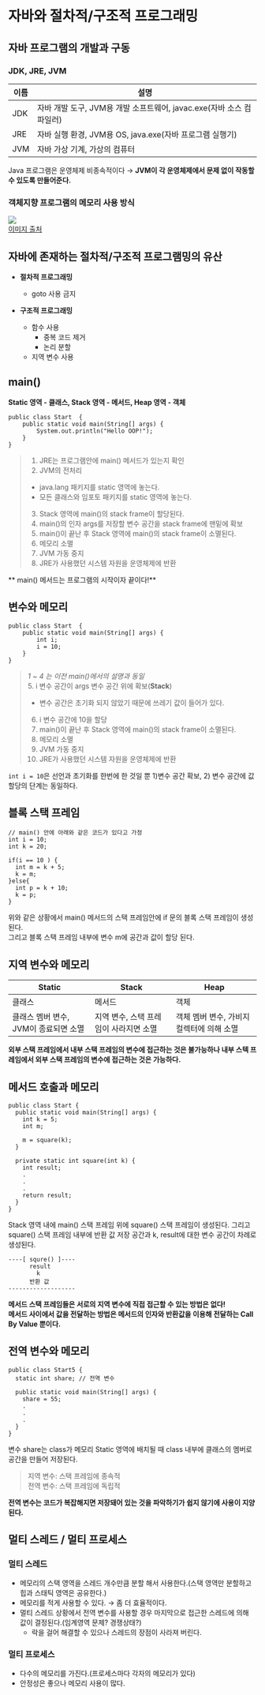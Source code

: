 # 자바와 절차적/구조적 프로그래밍

## 자바 프로그램의 개발과 구동 

### JDK, JRE, JVM
| 이름  | 설명                                            |
|-----|-----------------------------------------------|
| JDK | 자바 개발 도구, JVM용 개발 소프트웨어, javac.exe(자바 소스 컴파일러) |
| JRE | 자바 실행 환경, JVM용 OS, java.exe(자바 프로그램 실행기)      |
| JVM | 자바 가상 기계, 가상의 컴퓨터                             |

Java 프로그램은 운영체제 비종속적이다 → **JVM이 각 운영체제에서 문제 없이 작동할 수 있도록 만들어준다.**

### 객체지향 프로그램의 메모리 사용 방식  
![](https://img1.daumcdn.net/thumb/R1280x0/?scode=mtistory2&fname=http%3A%2F%2Fcfile23.uf.tistory.com%2Fimage%2F9988E33359A771AB09B623)   
[이미지 출처](https://lktprogrammer.tistory.com/1)

## 자바에 존재하는 절차적/구조적 프로그램밍의 유산
* **절차적 프로그래밍**   
  * goto 사용 금지

* **구조적 프로그래밍**   
  * 함수 사용
    * 중복 코드 제거
    * 논리 분할
  * 지역 변수 사용 


## main()
**Static 영역 - 클래스, Stack 영역 - 메서드, Heap 영역 - 객체**

```
public class Start  {
    public static void main(String[] args) {
        System.out.println("Hello OOP!");
    }
}
```
>1. JRE는 프로그램안에 main() 메서드가 있는지 확인
>2. JVM의 전처리
>   * java.lang 패키지를 static 영역에 놓는다.
>   * 모든 클래스와 임포토 패키지를 static 영역에 놓는다.
>3. Stack 영역에 main()의 stack frame이 할당된다.
>4. main()의 인자 args를 저장할 변수 공간을 stack frame에 맨밑에 확보
>5. main()이 끝난 후 Stack 영역에 main()의 stack frame이 소멸된다.
>6. 메모리 소멸
>7. JVM 가동 중지
>8. JRE가 사용했던 시스템 자원을 운영체제에 반환

** main() 메서드는 프로그램의 시작이자 끝이다!**

## 변수와 메모리
```
public class Start  {
    public static void main(String[] args) {
        int i;
        i = 10;
    }
}
```
>_1 ~ 4 는 이전 main()에서의 설명과 동일_  
>5. i 변수 공간이 args 변수 공간 위에 확보(**Stack**)
>   * 변수 공간은 초기화 되지 않았기 때문에 쓰레기 값이 들어가 있다.
>6. i 변수 공간에 10을 할당 
>7. main()이 끝난 후 Stack 영역에 main()의 stack frame이 소멸된다.
>8. 메모리 소멸
>9. JVM 가동 중지
>10. JRE가 사용했던 시스템 자원을 운영체제에 반환

```int i = 10```은 선언과 초기화를 한번에 한 것일 뿐 1)변수 공간 확보, 2) 변수 공간에 값 할당의 단계는 동일하다.

## 블록 스택 프레임
```
// main() 안에 아래와 같은 코드가 있다고 가정
int i = 10;
int k = 20;

if(i == 10 ) {
  int m = k + 5;
  k = m;
}else{
  int p = k + 10;
  k = p;
}
```
위와 같은 상황에서 main() 메서드의 스택 프레임안에 if 문의 블록 스택 프레임이 생성된다.   
그리고 블록 스택 프레임 내부에 변수 m에 공간과 값이 할당 된다.

## 지역 변수와 메모리
| Static                   | Stack                  | Heap                     |
|--------------------------|------------------------|--------------------------|
| 클래스                      | 메서드                    | 객체                       |
| 클래스 멤버 변수, JVM이 종료되면 소멸  | 지역 변수, 스택 프레임이 사라지면 소멸 | 객체 멤버 변수, 가비지 컬렉터에 의해 소멸 |


**외부 스택 프레임에서 내부 스택 프레임의 변수에 접근하는 것은 불가능하나 내부 스텍 프레임에서 외부 스택 프레임의 변수에 접근하는 것은 가능하다.**

## 메서드 호출과 메모리 
```
public class Start {
  public static void main(String[] args) {
    int k = 5;
    int m;
    
    m = square(k);
  }
  
  private static int square(int k) {
    int result;
    .
    .
    .
    return result;
  }
}
```
Stack 영역 내에 main() 스택 프레임 위에 square() 스택 프레임이 생성된다. 그리고 square() 스택 프레임 내부에
반환 값 저장 공간과 k, result에 대한 변수 공간이 차례로 생성된다.

```
----[ squre() ]----
      result
        k
      반환 값
------------------- 
```

**메서드 스택 프레임들은 서로의 지역 변수에 직접 접근할 수 있는 방법은 없다!  
메서드 사이에서 값을 전달하는 방법은 메서드의 인자와 반환값을 이용해 전달하는 Call By Value 뿐이다.**

## 전역 변수와 메모리
```
public class Start5 {
  static int share; // 전역 변수
  
  public static void main(String[] args) {
    share = 55;
    .
    .
    .
  }
}
```

변수 share는 class가 메모리 Static 영역에 배치될 때 class 내부에 클래스의 멤버로 공간을 만들어 저장된다.

>지역 변수: 스택 프레임에 종속적   
>전역 변수: 스택 프레임에 독립적

**전역 변수는 코드가 복잡해지면 저장돼어 있는 것을 파악하기가 쉽지 않기에 사용이 지양된다.**

## 멀티 스레드 / 멀티 프로세스
### 멀티 스레드
* 메모리의 스택 영역을 스레드 개수만큼 분할 해서 사용한다.(스택 영역만 분할하고 힙과 스태틱 영역은 공유한다.)
* 메모리를 적게 사용할 수 있다. → 좀 더 효율적이다.
* 멀티 스레드 상황에서 전역 변수를 사용할 경우 마지막으로 접근한 스레드에 의해 값이 결정된다.(임계영역 문제? 경쟁상태?)
  * 락을 걸어 해결할 수 있으나 스레드의 장점이 사라져 버린다.


### 멀티 프로세스
* 다수의 메모리를 가진다.(프로세스마다 각자의 메모리가 있다)
* 안정성은 좋으나 메모리 사용이 많다.